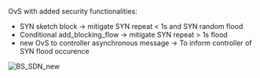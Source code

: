 OvS with added security functionalities:
 - SYN sketch block -> mitigate SYN repeat < 1s and SYN random flood
 - Conditional add_blocking_flow -> mitigate SYN repeat > 1s flood 
 - new OvS to controller asynchronous message -> To inform controller of SYN flood occurence

![BS_SDN_new](https://github.com/Hieu-personal-project/OvS_3.0.9_BS-SDN/assets/43841523/66a8e34c-01d0-4a15-b277-b0b14222092f)
